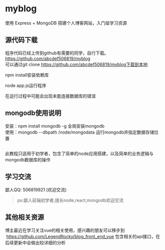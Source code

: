 # myblog
使用 Express + MongoDB 搭建个人博客网站，入门级学习资源
## 源代码下载
程序代码已经上传到github有需要的同学，自行下载。 https://github.com/abcdef506819/myblog  
可以通过git clone https://github.com/abcdef506819/myblog下载到本地  

npm install安装依赖库   

node app.js运行程序  

在运行过程中可能会出现未能连接数据库的错误
## mongodb使用说明
安装：npm install mongodb -g 全局安装mongodb  
使用：mongodb --dbpath /node/mongodata 运行mongodb并指定数据存储位置  

##
此教程只适用于初学者，包含了简单的node应用搭建，以及简单的业务逻辑与mongodb数据库的操作

## 学习交流
鄙人QQ: 506819921 (欢迎交流)
>ps:鄙人前端初学者,擅长node,react,mongodb欢迎交流

## 其他相关资源
博主最近在学习关注vue的相关使用，感兴趣的朋友可以移步到  https://github.com/LegendRocky/blog_front_end_vue
包含相关的api接口，在后续更新中会做出较详细的分析
